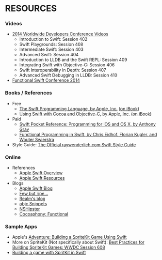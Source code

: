 # RESOURCES

### Videos
- [2014 Worldwide Developers Conference Videos](https://developer.apple.com/videos/wwdc/2014/)
  - Introduction to Swift: Session 402
  - Swift Playgrounds: Session 408
  - Intermediate Swift: Session 403
  - Advanced Swift: Session 404
  - Introduction to LLDB and the Swift REPL: Session 409
  - Integrating Swift with Objective-C: Session 406
  - Swift Interoperability In Depth: Session 407
  - Advanced Swift Debugging in LLDB: Session 410
- [Functional Swift Conference 2014](http://2014.funswiftconf.com/)

### Books / References
- Free
  - [The Swift Programming Language, by Apple, Inc.](https://developer.apple.com/library/ios/documentation/Swift/Conceptual/Swift_Programming_Language/index.html#//apple_ref/doc/uid/TP40014097-CH3-XID_0) ([on iBook](https://itunes.apple.com/us/book/swift-programming-language/id881256329?mt=11))
  - [Using Swift with Cocoa and Objective-C, by Apple, Inc.](https://developer.apple.com/library/ios/documentation/Swift/Conceptual/BuildingCocoaApps/index.html#//apple_ref/doc/uid/TP40014216-CH2-XID_0) ([on iBook](https://itunes.apple.com/us/book/using-swift-cocoa-objective/id888894773?mt=11))
- Paid
  - [Swift Pocket Reference: Programming for iOS and OS X, by Anthony Gray](http://shop.oreilly.com/product/0636920035640.do)
  - [Functional Programming in Swift, by Chris Eidhof, Florian Kugler, and Wouter Swierstra](http://www.objc.io/books/)
- Style Guide: [The Official raywenderlich.com Swift Style Guide](https://github.com/raywenderlich/swift-style-guide)

### Online
- References
  - [Apple Swift Overview](https://developer.apple.com/swift/)
  - [Apple Swift Resources](https://developer.apple.com/swift/resources/)
- Blogs
  - [Apple Swift Blog](https://developer.apple.com/swift/blog/)
  - [Few but ripe...](http://www.fewbutripe.com/)
  - [Realm's blog](http://realm.io/news/)
  - [objc Snippets](http://www.objc.io/snippets/)
  - [NSHipster](http://nshipster.com/)
  - [Cocoaphony: Functional](http://robnapier.net/categories/functional)

### Sample Apps
- Apple's [Adventure: Building a SpriteKit Game Using Swift](https://developer.apple.com/library/ios/samplecode/Adventure-Swift/Introduction/Intro.html)
- More on SpriteKit (Not specifically about Swift): [Best Practices for Building SpriteKit Games: WWDC Session 608](http://devstreaming.apple.com/videos/wwdc/2014/608xx0tzmkcqkrn/608/608_hd_best_practices_for_building_spritekit_games.mov?dl=1)
- [Building a game with SpritKit in Swift](https://github.com/mudphone/SpaceRun)

